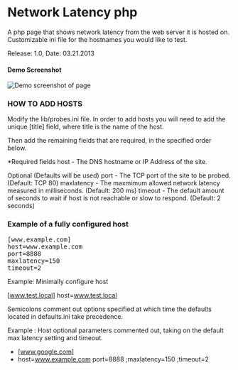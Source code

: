 # Network Latency php #

A php page that shows network latency from the web server it is hosted on. Customizable ini file for the hostnames you would like to test.

Release: 1.0, Date: 03.21.2013

#### Demo Screenshot ####
![Demo screenshot of page](http://alphamusk.com/img/demo_network_latency.jpg)

### HOW TO ADD HOSTS ###
Modify the lib/probes.ini file.
In order to add hosts you will need to add the unique [title] field, where title is the name of the host.

Then add the remaining fields that are required, in the specified order below.
 
*Required fields
	host - The DNS hostname or IP Address of the site.
 
Optional (Defaults will be used)
	port - The TCP port of the site to be probed. (Default: TCP 80)
	maxlatency - The maxmimum allowed network latency measured in milliseconds. (Default: 200 ms)
	timeout - The default amount of seconds to wait if host is not reachable or slow to respond. (Default: 2 seconds)
 

### Example of a fully configured host ###
<pre>
[www.example.com]
host=www.example.com
port=8888
maxlatency=150
timeout=2
</pre>

Example: Minimally configure host

[www.test.local]
host=www.test.local


Semicolons comment out options specified at which time the defaults located in defaults.ini take precedence.

Example : Host optional parameters commented out, taking on the default max latency setting and timeout.

- [www.google.com]
- host=www.example.com
port=8888
;maxlatency=150
;timeout=2
